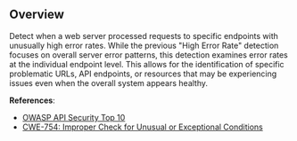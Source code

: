 ## Overview

Detect when a web server processed requests to specific endpoints with unusually high error rates. While the previous "High Error Rate" detection focuses on overall server error patterns, this detection examines error rates at the individual endpoint level. This allows for the identification of specific problematic URLs, API endpoints, or resources that may be experiencing issues even when the overall system appears healthy.

**References**:
- [OWASP API Security Top 10](https://owasp.org/API-Security/editions/2019/en/0xa9-improper-assets-management/)
- [CWE-754: Improper Check for Unusual or Exceptional Conditions](https://cwe.mitre.org/data/definitions/754.html)